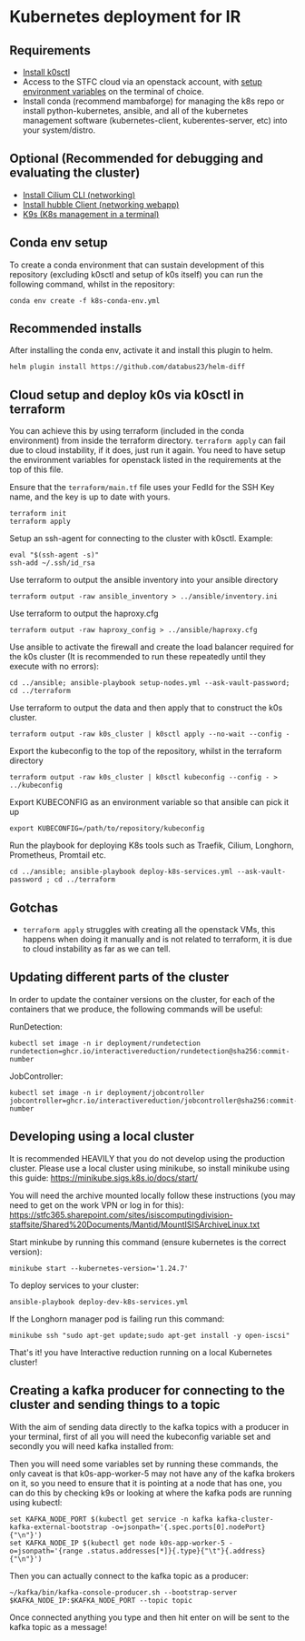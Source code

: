 # Kubernetes deployment for IR

Requirements
-------------

- [Install k0sctl](https://github.com/k0sproject/k0sctl#installation)
- Access to the STFC cloud via an openstack account, with [setup environment variables](https://stfc-cloud-docs.readthedocs.io/en/latest/howto/CreateVMFromCommandLine.html#setting-up-the-environment-to-select-project) on the terminal of choice.
- Install conda (recommend mambaforge) for managing the k8s repo or install python-kubernetes, ansible, and all of the kubernetes management software (kubernetes-client, kuberentes-server, etc) into your system/distro.

Optional (Recommended for debugging and evaluating the cluster)
----------------------------------------------------------------

- [Install Cilium CLI (networking)](https://docs.cilium.io/en/stable/gettingstarted/k8s-install-default/#install-the-cilium-cli)
- [Install hubble Client (networking webapp)](https://docs.cilium.io/en/v1.10/gettingstarted/hubble_setup/#install-the-hubble-client)
- [K9s (K8s management in a terminal)](https://k9scli.io/topics/install/)

Conda env setup
---------------

To create a conda environment that can sustain development of this repository (excluding k0sctl and setup of k0s itself) you can run the following command, whilst in the repository:

```shell
conda env create -f k8s-conda-env.yml
```

Recommended installs
---------------------

After installing the conda env, activate it and install this plugin to helm.

```shell
helm plugin install https://github.com/databus23/helm-diff
```

Cloud setup and deploy k0s via k0sctl in terraform
---------------------------------------------------

You can achieve this by using terraform (included in the conda environment) from inside the terraform directory. `terraform apply` can fail due to cloud instability, if it does, just run it again. You need to have setup the environment variables for openstack listed in the requirements at the top of this file.

Ensure that the `terraform/main.tf` file uses your FedId for the SSH Key name, and the key is up to date with yours.

```shell
terraform init
terraform apply
```

Setup an ssh-agent for connecting to the cluster with k0sctl. Example:

```shell
eval "$(ssh-agent -s)"
ssh-add ~/.ssh/id_rsa
```

Use terraform to output the ansible inventory into your ansible directory

```shell
terraform output -raw ansible_inventory > ../ansible/inventory.ini
```

Use terraform to output the haproxy.cfg

```shell
terraform output -raw haproxy_config > ../ansible/haproxy.cfg
```

Use ansible to activate the firewall and create the load balancer required for the k0s cluster (It is recommended to run these repeatedly until they execute with no errors):

```shell
cd ../ansible; ansible-playbook setup-nodes.yml --ask-vault-password; cd ../terraform
```

Use terraform to output the data and then apply that to construct the k0s cluster.

```shell
terraform output -raw k0s_cluster | k0sctl apply --no-wait --config -
```

Export the kubeconfig to the top of the repository, whilst in the terraform directory

```shell
terraform output -raw k0s_cluster | k0sctl kubeconfig --config - > ../kubeconfig
```

Export KUBECONFIG as an environment variable so that ansible can pick it up

```shell
export KUBECONFIG=/path/to/repository/kubeconfig
```

Run the playbook for deploying K8s tools such as Traefik, Cilium, Longhorn, Prometheus, Promtail etc.

```shell
cd ../ansible; ansible-playbook deploy-k8s-services.yml --ask-vault-password ; cd ../terraform
```

Gotchas
-------

- `terraform apply` struggles with creating all the openstack VMs, this happens when doing it manually and is not related to terraform, it is due to cloud instability as far as we can tell.

Updating different parts of the cluster
---------------------------------------

In order to update the container versions on the cluster, for each of the containers that we produce, the following commands will be useful:

RunDetection:

```shell
kubectl set image -n ir deployment/rundetection rundetection=ghcr.io/interactivereduction/rundetection@sha256:commit-number
```

JobController:

```shell
kubectl set image -n ir deployment/jobcontroller jobcontroller=ghcr.io/interactivereduction/jobcontroller@sha256:commit-number
```

Developing using a local cluster
--------------------------------

It is recommended HEAVILY that you do not develop using the production cluster. Please use a local cluster using minikube, so install minikube using this guide: <https://minikube.sigs.k8s.io/docs/start/>

You will need the archive mounted locally follow these instructions (you may need to get on the work VPN or log in for this): <https://stfc365.sharepoint.com/sites/isiscomputingdivision-staffsite/Shared%20Documents/Mantid/MountISISArchiveLinux.txt>

Start minkube by running this command (ensure kubernetes is the correct version):

```shell
minikube start --kubernetes-version='1.24.7'
```

To deploy services to your cluster:
```shell
ansible-playbook deploy-dev-k8s-services.yml
```

If the Longhorn manager pod is failing run this command:

```shell
minikube ssh "sudo apt-get update;sudo apt-get install -y open-iscsi"
```

That's it! you have Interactive reduction running on a local Kubernetes cluster!

Creating a kafka producer for connecting to the cluster and sending things to a topic
-------------------------------------------------------------------------------------

With the aim of sending data directly to the kafka topics with a producer in your terminal, first of all you will need the kubeconfig variable set and secondly you will need kafka installed from:

Then you will need some variables set by running these commands, the only caveat is that k0s-app-worker-5 may not have any of the kafka brokers on it, so you need to ensure that it is pointing at a node that has one, you can do this by checking k9s or looking at where the kafka pods are running using kubectl:

```shell
set KAFKA_NODE_PORT $(kubectl get service -n kafka kafka-cluster-kafka-external-bootstrap -o=jsonpath='{.spec.ports[0].nodePort}{"\n"}')
set KAFKA_NODE_IP $(kubectl get node k0s-app-worker-5 -o=jsonpath='{range .status.addresses[*]}{.type}{"\t"}{.address}{"\n"}')
```

Then you can actually connect to the kafka topic as a producer:

```shell
~/kafka/bin/kafka-console-producer.sh --bootstrap-server $KAFKA_NODE_IP:$KAFKA_NODE_PORT --topic topic
```

Once connected anything you type and then hit enter on will be sent to the kafka topic as a message!
